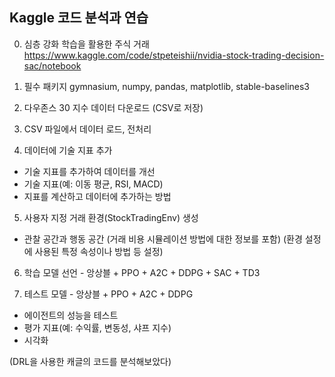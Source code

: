 ## Kaggle 코드 분석과 연습

0. 심층 강화 학습을 활용한 주식 거래
https://www.kaggle.com/code/stpeteishii/nvidia-stock-trading-decision-sac/notebook

1. 필수 패키지 
gymnasium, numpy, pandas, matplotlib, stable-baselines3 

2. 다우존스 30 지수 데이터 다운로드 (CSV로 저장)

3. CSV 파일에서 데이터 로드, 전처리

4. 데이터에 기술 지표 추가
- 기술 지표를 추가하여 데이터를 개선 
- 기술 지표(예: 이동 평균, RSI, MACD)
- 지표를 계산하고 데이터에 추가하는 방법
  
5. 사용자 지정 거래 환경(StockTradingEnv) 생성
- 관찰 공간과 행동 공간
(거래 비용 시뮬레이션 방법에 대한 정보를 포함)
(환경 설정에 사용된 특정 속성이나 방법 등 설정)

6. 학습 모델 선언 - 앙상블 + PPO + A2C + DDPG + SAC + TD3

7. 테스트 모델 - 앙상블 + PPO + A2C + DDPG
- 에이전트의 성능을 테스트
- 평가 지표(예: 수익률, 변동성, 샤프 지수)
- 시각화

(DRL을 사용한 캐글의 코드를 분석해보았다)
